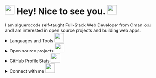<h1><img src="https://emojis.slackmojis.com/emojis/images/1531849430/4246/blob-sunglasses.gif?1531849430" width="30"/> Hey! Nice to see you. <img src="https://user-images.githubusercontent.com/75932477/153186735-654c2334-8436-4a52-b266-577ce19bdf68.gif" width="30"/></h1>
I am alguerocode self-taught Full-Stack Web Developer from Oman 🇴🇲 andI am interested in open source projects and building web apps.

<details> 
<summary>Languages and Tools  <img src="https://user-images.githubusercontent.com/75932477/153186887-e749deb6-4bf0-4155-8581-5ebbfdf9d255.gif" width="30"/> </summary>
<p>
 <img src="https://img.shields.io/badge/javascript-%23323330.svg?style=for-the-badge&logo=javascript&logoColor=%23F7DF1E"/>
 <img src="https://img.shields.io/badge/css3-%231572B6.svg?style=for-the-badge&logo=css3&logoColor=white"/>
 <img src="https://img.shields.io/badge/html5-%23E34F26.svg?style=for-the-badge&logo=html5&logoColor=white"/>
 <img src="https://img.shields.io/badge/python-3670A0?style=for-the-badge&logo=python&logoColor=ffdd54"/>
 <img src="https://img.shields.io/badge/typescript-%23007ACC.svg?style=for-the-badge&logo=typescript&logoColor=white"/>
 <img src="https://img.shields.io/badge/bootstrap-%23563D7C.svg?style=for-the-badge&logo=bootstrap&logoColor=white"/>
 <img src="https://img.shields.io/badge/express.js-%23404d59.svg?style=for-the-badge&logo=express&logoColor=%2361DAFB"/>
 <img src="https://img.shields.io/badge/JWT-black?style=for-the-badge&logo=JSON%20web%20tokens"/>
 <img src="https://img.shields.io/badge/NPM-%23000000.svg?style=for-the-badge&logo=npm&logoColor=white"/>
 <img src="https://img.shields.io/badge/Next-black?style=for-the-badge&logo=next.js&logoColor=white"/>
 <img src="https://img.shields.io/badge/node.js-6DA55F?style=for-the-badge&logo=node.js&logoColor=white"/>
 <img src="https://img.shields.io/badge/react-%2320232a.svg?style=for-the-badge&logo=react&logoColor=%2361DAFB"/>
 <img src="https://img.shields.io/badge/React_Router-CA4245?style=for-the-badge&logo=react-router&logoColor=white"/>
 <img src="https://img.shields.io/badge/redux-%23593d88.svg?style=for-the-badge&logo=redux&logoColor=white"/>
 <img src="https://img.shields.io/badge/SASS-hotpink.svg?style=for-the-badge&logo=SASS&logoColor=white"/>
 <img src="https://img.shields.io/badge/webpack-%238DD6F9.svg?style=for-the-badge&logo=webpack&logoColor=black"/>
 <img src="https://img.shields.io/badge/git-%23F05033.svg?style=for-the-badge&logo=git&logoColor=white"/>
 <img src="https://img.shields.io/badge/heroku-%23430098.svg?style=for-the-badge&logo=heroku&logoColor=white"/>
 <img src="https://img.shields.io/badge/vercel-%23000000.svg?style=for-the-badge&logo=vercel&logoColor=white"/>
 <img src="https://img.shields.io/badge/MongoDB-%234ea94b.svg?style=for-the-badge&logo=mongodb&logoColor=white"/>
 <img src="https://img.shields.io/badge/postgres-%23316192.svg?style=for-the-badge&logo=postgresql&logoColor=white"/>
 <img src="https://img.shields.io/badge/redis-%23DD0031.svg?style=for-the-badge&logo=redis&logoColor=white"/>
 <img src="https://img.shields.io/badge/-jest-%23C21325?style=for-the-badge&logo=jest&logoColor=white"/>
 <img src="https://img.shields.io/badge/Ubuntu-E95420?style=for-the-badge&logo=ubuntu&logoColor=white"/>
</p>
</details>
<details>

<summary>Open source projects <img src="https://user-images.githubusercontent.com/75932477/153189525-485cff64-73e6-460a-ab6e-903c7c899395.gif" width="30"/></summary>
<table>
  <thead align="center">
    <tr border: none;>
      <td><b>💡 Projects</b></td>
      <td><b>⭐ Stars</b></td>
      <td><b>📚 Forks</b></td>
      <td><b>🛎 Issues</b></td>
      <td><b>📬 Pull requests</b></td>
    </tr>
  </thead>
  <tbody>
    <tr>
      <td><a href="https://github.com/devSupporters/volder"><b>Volder package</b></a></td>
      <td><img alt="Stars" src="https://img.shields.io/github/stars/devSupporters/volder?style=flat-square&labelColor=343b41"/></td>
      <td><img alt="Forks" src="https://img.shields.io/github/forks/devSupporters/volder?style=flat-square&labelColor=343b41"/></td>
      <td><img alt="Issues" src="https://img.shields.io/github/issues/devSupporters/volder?style=flat-square&labelColor=343b41"/></td>
      <td><img alt="Pull Requests" src="https://img.shields.io/github/issues-pr/devSupporters/volder?style=flat-square&labelColor=343b41"/></td>
    </tr>
	  <tr>
      <td><a href="https://github.com/devSupporters/masterJS"><b>MasterJS</b></a></td>
      <td><img alt="Stars" src="https://img.shields.io/github/stars/devSupporters/masterJS?style=flat-square&labelColor=343b41"/></td>
      <td><img alt="Forks" src="https://img.shields.io/github/forks/devSupporters/masterJS?style=flat-square&labelColor=343b41"/></td>
      <td><img alt="Issues" src="https://img.shields.io/github/issues/devSupporters/masterJS?style=flat-square&labelColor=343b41"/></td>
      <td><img alt="Pull Requests" src="https://img.shields.io/github/issues-pr/devSupporters/masterJS?style=flat-square&labelColor=343b41"/></td>
    </tr>
    <tr>
      <td><a href="https://github.com/devSupporters/dev-components"><b>Dev Components</b></a></td>
      <td><img alt="Stars" src="https://img.shields.io/github/stars/devSupporters/dev-components?style=flat-square&labelColor=343b41"/></td>
      <td><img alt="Forks" src="https://img.shields.io/github/forks/devSupporters/dev-components?style=flat-square&labelColor=343b41"/></td>
      <td><img alt="Issues" src="https://img.shields.io/github/issues/devSupporters/dev-components?style=flat-square&labelColor=343b41"/></td>
      <td><img alt="Pull Requests" src="https://img.shields.io/github/issues-pr/devSupporters/dev-components?style=flat-square&labelColor=343b41"/></td>
    </tr>
  </tbody>
</table>
</details>
<details> 
  <summary>GitHub Profile Stats <img src="https://user-images.githubusercontent.com/75932477/153189913-8856a4f9-7d7a-4c64-91ad-c7ebdef77c2b.gif" width="30"/></summary>
<img alt="alguerocode trophy" src="https://github-profile-trophy.vercel.app/?username=alguerocode&theme=dracula&column=7" />
	
<a href="https://github.com/anuraghazra/github-readme-stats"><img alt="Alguerocode's Github Stats" src="https://denvercoder1-github-readme-stats.vercel.app/api/?username=alguerocode&show_icons=true&count_private=true&theme=react&hide_border=true&bg_color=1F222E&title_color=F85D7F&icon_color=F8D866" height="192px"/></a>
  <a href="https://github.com/anuraghazra/github-readme-stats"><img alt="Alguerocode's Top Languages" src="https://github-readme-stats.vercel.app/api/top-langs/?username=alguerocode&langs_count=8&layout=compact&theme=react&hide_border=true&bg_color=1F222E&title_color=F85D7F&icon_color=F8D866&hide=Jupyter%20Notebook" height="192px"/></a>
  <br/>

<a href="https://github.com/alguerocode/github-readme-activity-graph"><img alt="DenverCoder1's Activity Graph" src="https://denvercoder1-activity-graph.herokuapp.com/graph/?username=alguerocode&bg_color=1F222E&color=F8D866&line=F85D7F&point=FFFFFF&hide_border=true" /></a>
</details>
<details> 
<summary>Connect with me <img src="https://user-images.githubusercontent.com/75932477/153190034-c3d67b45-2eeb-49a7-aabe-49abedacf9d7.gif" width="30"/></summary>
<p>
<a href="https://stackoverflow.com/users/15742951" target="blank"><img align="center" src="https://img.shields.io/badge/-Stackoverflow-FE7A16?style=for-the-badge&logo=stack-overflow&logoColor=white"/></a>
<a href="https://fb.com/salah.alhashmi.52" target="blank"><img align="center" src="https://img.shields.io/badge/Facebook-%231877F2.svg?style=for-the-badge&logo=Facebook&logoColor=white" alt="salah.alhashmi.52"/></a>
<a href="https://instagram.com/alhashmis246" target="blank"><img align="center" src="https://img.shields.io/badge/alhashmis246-%23E4405F.svg?style=for-the-badge&logo=Instagram&logoColor=white" alt="alhashmicode" /></a>
<a href="https://www.leetcode.com/salah959" target="blank"><img align="center" src="https://img.shields.io/badge/LeetCode-000000?style=for-the-badge&logo=LeetCode&logoColor=#d16c06" /></a>
 <a href="https://dev.to/alguercode" target="blank"><img align="center" src="https://img.shields.io/badge/dev.to-0A0A0A?style=for-the-badge&logo=dev.to&logoColor=white" /></a>
</p>
</details> 
